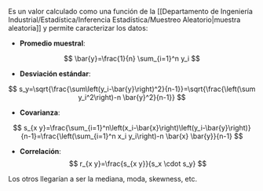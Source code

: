 
Es un valor calculado como una función de la [[Departamento de Ingeniería Industrial/Estadística/Inferencia Estadística/Muestreo Aleatorio|muestra aleatoria]] y permite caracterizar los datos: 

- **Promedio muestral**: 

$$
\bar{y}=\frac{1}{n} \sum_{i=1}^n y_i
$$

- **Desviación estándar**: 

$$
s_y=\sqrt{\frac{\sum\left(y_i-\bar{y}\right)^2}{n-1}}=\sqrt{\frac{\left(\sum y_i^2\right)-n \bar{y}^2}{n-1}}
$$

- **Covarianza**: 

$$
s_{x y}=\frac{\sum_{i=1}^n\left(x_i-\bar{x}\right)\left(y_i-\bar{y}\right)}{n-1}=\frac{\left(\sum_{i=1}^n x_i y_i\right)-n \bar{x} \bar{y}}{n-1}
$$

- **Correlación**: 
$$
r_{x y}=\frac{s_{x y}}{s_x \cdot s_y}
$$

Los otros llegarían a ser la mediana, moda, skewness, etc. 